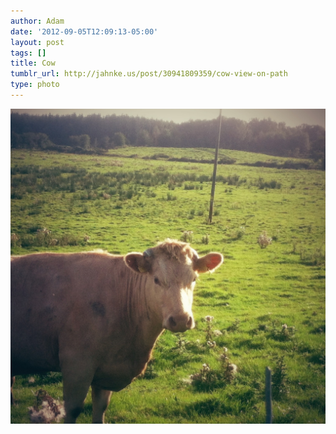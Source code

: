 ```yaml
---
author: Adam
date: '2012-09-05T12:09:13-05:00'
layout: post
tags: []
title: Cow
tumblr_url: http://jahnke.us/post/30941809359/cow-view-on-path
type: photo
---
```


![](/media/tumblr_m9w2ff4lCQ1qga9s2o1_1280.jpg)
